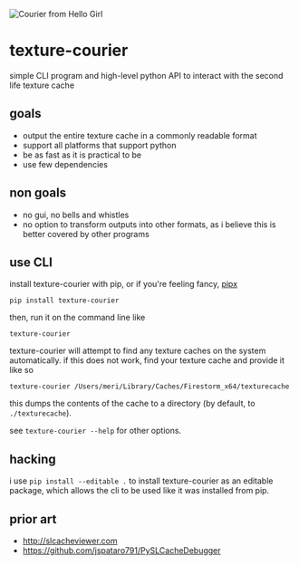 ![Courier from Hello Girl](https://github.com/furudean/texture-courier/blob/main/courier.png?raw=true)

# texture-courier

simple CLI program and high-level python API to interact with the second life texture cache

## goals

- output the entire texture cache in a commonly readable format
- support all platforms that support python
- be as fast as it is practical to be
- use few dependencies

## non goals

- no gui, no bells and whistles
- no option to transform outputs into other formats, as i believe this is better covered by other programs

## use CLI

install texture-courier with pip, or if you're feeling fancy, [pipx](https://github.com/pypa/pipx)

```
pip install texture-courier
```

then, run it on the command line like

```
texture-courier
```

texture-courier will attempt to find any texture caches on the system
automatically. if this does not work, find your texture cache and provide it
like so

```
texture-courier /Users/meri/Library/Caches/Firestorm_x64/texturecache
```

this dumps the contents of the cache to a directory (by default, to  
`./texturecache`).

see `texture-courier --help` for other options.

## hacking

i use `pip install --editable .` to install texture-courier as an editable
package, which allows the cli to be used like it was installed from pip.

## prior art

- http://slcacheviewer.com
- https://github.com/jspataro791/PySLCacheDebugger
